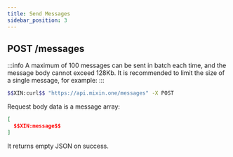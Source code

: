 ```yaml
---
title: Send Messages
sidebar_position: 3
---
```


## POST /messages

:::info
A maximum of 100 messages can be sent in batch each time, and the message body cannot exceed 128Kb. It is recommended to limit the size of a single message, for example:
:::

```bash
$$XIN:curl$$ "https://api.mixin.one/messages" -X POST
```

Request body data is a message array:

```json
[
  $$XIN:message$$
]
```

It returns empty JSON on success.
